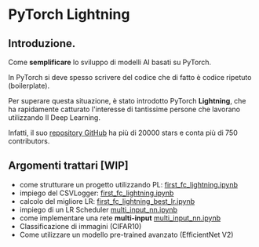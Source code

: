 # PyTorch Lightning

## Introduzione.

Come **semplificare** lo sviluppo di modelli AI basati su PyTorch.

In PyTorch si deve spesso scrivere del codice che di fatto è codice ripetuto (boilerplate).

Per superare questa situazione, è stato introdotto PyTorch **Lightning**, che ha rapidamente catturato l'interesse di tantissime
persone che lavorano utilizzando Il Deep Learning. 

Infatti, il suo [repository GitHub](https://github.com/Lightning-AI/lightning) ha più di 20000 stars e conta più di 750 contributors.

## Argomenti trattari [WIP]
* come strutturare un progetto utilizzando PL: [first_fc_lightning.ipynb](./first_fc_lightning.ipynb)
* impiego del CSVLogger: [first_fc_lightning.ipynb](./first_fc_lightning.ipynb) 
* calcolo del migliore LR: [first_fc_lightning_best_lr.ipynb](./first_fc_lightning_best_lr.ipynb)
* impiego di un LR Scheduler [multi_input_nn.ipynb](./multi_input_nn.ipynb)
* come implementare una rete **multi-input** [multi_input_nn.ipynb](./multi_input_nn.ipynb)
* Classificazione di immagini (CIFAR10)
* Come utilizzare un modello pre-trained avanzato (EfficientNet V2)








